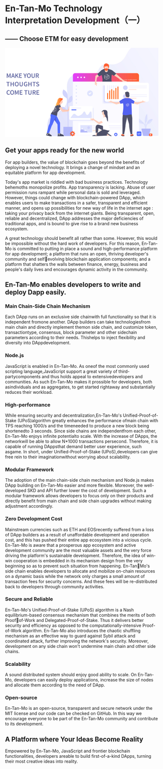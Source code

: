# En-Tan-Mo Technology Interpretation Development（一）

## —— Choose ETM for easy development

<img src="/images/skill/guide01_en.jpg" >

## Get your apps ready for the new world

For app builders, the value of blockchain goes beyond the benefits of deploying a novel technology. It brings a change of mindset and an equitable platform for app development.

Today's app market is riddled with bad business practices. Technology behemoths monopolize profits. App transparency is lacking. Abuse of user permission runs rampant while personal data is sold and leveraged. However, things could change with blockchain-powered DApp, which enables users to make transactions in a safer, transparent and efficient manner, and opens up possibilities for new way of life in the internet age : taking your privacy back from the internet giants. Being transparent, open, reliable and decentralized, DApp addresses the major deficiencies of traditional apps, and is bound to give rise to a brand new business ecosystem.

A great technology should benefit all rather than some. However, this would be impossible without the hard work of developers. For this reason, En-Tan-Mo is committed to putting in place a sound and high-performance platform for app development; a platform that runs an open, thriving developer's community and selfevolving blockchain application components; and a platform that shatters the walls between finance, energy, business and people's daily lives and encourages dynamic activity in the community.

## En-Tan-Mo enables developers to write and deploy Dapp easily.

### Main Chain-Side Chain Mechanism

Each DApp runs on an exclusive side chainwith full functionality so that it is independent fromone another. DApp builders can take technologiesfrom main chain and directly implement themon side chain, and customize token, transactiontype, consensus, block parameter and other sidechain parameters according to their needs. Thishelps to inject flexibility and diversity into DAppdevelopment.

### Node.js

JavaScript is enabled in En-Tan-Mo. As oneof the most commonly used scripting language,JavaScript support a great variety of third-partycomponents and thus holds appeal to extensivedevelopers and communities. As such En-Tan-Mo makes it prossible for developers, both asindividuals and as aggregates, to get started rightaway and substantially reduces their workload.

### High-performance

While ensuring security and decentralization,En-Tan-Mo's Unified-Proof-of-Stake (UPoS)algorithm greatly enhances the performance ofmain chain with TPS reaching 1000/s and the timeneeded to produce a new block being shortenedto 3 seconds. Since side chains are independentfrom each other, En-Tan-Mo enjoys infinite potentialto scale. With the increase of DApps, the networkwill be able to allow N\*1000 transactions persecond. Therefore, it is capable of running DAppsthat demand better user experience, such asgame. In short, under Unified-Proof-of-Stake (UPoS),developers can give free rein to their imaginationwithout worrying about scalability.

### Modular Framework

The adoption of the main chain-side chain mechanism and Node.js makes DApp building on En-Tan-Mo easier and more flexible. Moreover, the well-developed SKD and API further lower the cost of development. Such a modular framework allows developers to focus only on their products and directly benefit from main chain and side chain upgrades without making adjustment accordingly.

### Zero Development Cost

Mainstream currencies such as ETH and EOSrecently suffered from a loss of DApp builders as a result of unaffordable development and operation cost, and this has pushed their entire app ecosystem into a vicious cycle. En-Tan-Mo is aware that a prosperous app ecosystem and active development community are the most valuable assets and the very force driving the platform's sustainable development. Therefore, the idea of win-win cooperation is embedded in its mechanism design from the very beginning so as to prevent such situation from happening. En-TanMo's side chain enables developers to allocate and mobilize on-chain resources on a dynamic basis while the network only charges a small amount of transaction fees for security concerns. And these fees will be re-distributed back to developers through community activities.

### Secure and Reliable

En-Tan-Mo's Unified-Proof-of-Stake (UPoS) algorithm is a Nash equilibrium-based consensus mechanism that combines the merits of both Proofof-Work and Delegated-Proof-of-Stake. Thus it delivers better security and efficiency as opposed to the computationally-intensive Proof-of-Work algorithm. En-Tan-Mo also introduces the chaotic shuffling mechanism as an effective way to guard against Sybil attack and coordinated attack, further improving the network's security. Moreover, development on any side chain won't undermine main chain and other side chains.

### Scalability

A sound distributed system should enjoy good ability to scale. On En-Tan-Mo, developers can easily deploy applications, increase the size of nodes and allocate them according to the need of DApp.

### Open-source

En-Tan-Mo is an open-source, transparent and secure network under the MIT license and our code can be checked on GitHub. In this way we encourage everyone to be part of the En-Tan-Mo community and contribute to its development.

## A Platform where Your Ideas Become Reality

Empowered by En-Tan-Mo, JavaScript and frontier blockchain functionalities, developers areable to build first-of-a-kind DApps, turning their most creative ideas into reality.
